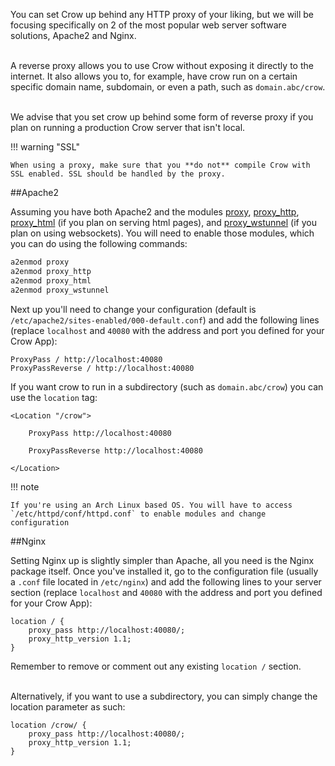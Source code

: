 You can set Crow up behind any HTTP proxy of your liking, but we will be focusing specifically on 2 of the most popular web server software solutions, Apache2 and Nginx.<br><br>

A reverse proxy allows you to use Crow without exposing it directly to the internet. It also allows you to, for example, have crow run on a certain specific domain name, subdomain, or even a path, such as `domain.abc/crow`.<br><br>

We advise that you set crow up behind some form of reverse proxy if you plan on running a production Crow server that isn't local.<br>

!!! warning "SSL"

    When using a proxy, make sure that you **do not** compile Crow with SSL enabled. SSL should be handled by the proxy.

##Apache2

Assuming you have both Apache2 and the modules [proxy](https://httpd.apache.org/docs/2.4/mod/mod_proxy.html), [proxy_http](https://httpd.apache.org/docs/2.4/mod/mod_proxy_http.html), [proxy_html](https://httpd.apache.org/docs/2.4/mod/mod_proxy_html.html) (if you plan on serving html pages), and [proxy_wstunnel](https://httpd.apache.org/docs/2.4/mod/mod_proxy_wstunnel.html) (if you plan on using websockets). You will need to enable those modules, which you can do using the following commands:

```sh
a2enmod proxy
a2enmod proxy_http
a2enmod proxy_html
a2enmod proxy_wstunnel
```

Next up you'll need to change your configuration (default is `/etc/apache2/sites-enabled/000-default.conf`) and add the following lines (replace `localhost` and `40080` with the address and port you defined for your Crow App):
```
ProxyPass / http://localhost:40080
ProxyPassReverse / http://localhost:40080
```
If you want crow to run in a subdirectory (such as `domain.abc/crow`) you can use the `location` tag:
```
<Location "/crow">

	ProxyPass http://localhost:40080
	
	ProxyPassReverse http://localhost:40080

</Location>
```

!!! note

    If you're using an Arch Linux based OS. You will have to access `/etc/httpd/conf/httpd.conf` to enable modules and change configuration

##Nginx

Setting Nginx up is slightly simpler than Apache, all you need is the Nginx package itself. Once you've installed it, go to the configuration file (usually a `.conf` file located in `/etc/nginx`) and add the following lines to your server section (replace `localhost` and `40080` with the address and port you defined for your Crow App):

```
location / {
    proxy_pass http://localhost:40080/;
    proxy_http_version 1.1;
}
```
Remember to remove or comment out any existing `location /` section.<br><br>

Alternatively, if you want to use a subdirectory, you can simply change the location parameter as such:

```
location /crow/ {
    proxy_pass http://localhost:40080/;
    proxy_http_version 1.1;
}
```
